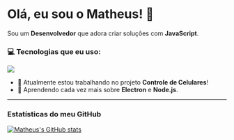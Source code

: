 # Olá, eu sou o Matheus! 👋

Sou um **Desenvolvedor** que adora criar soluções com **JavaScript**.

### 💻 Tecnologias que eu uso:

<p align="left">
  <a href="https://skillicons.dev">
    <img src="https://skillicons.dev/icons?i=js,html,css,nodejs,react" />
  </a>
</p>

- 🔭 Atualmente estou trabalhando no projeto **Controle de Celulares**!
- 🌱 Aprendendo cada vez mais sobre **Electron** e **Node.js**.

---
### Estatísticas do meu GitHub

[![Matheus's GitHub stats](https://github-readme-stats.vercel.app/api?username=matheussalus&show_icons=true&theme=dark)](https://github.com/anuraghazra/github-readme-stats)
